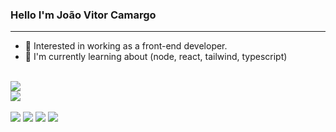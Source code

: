 ### Hello I'm João Vitor Camargo
<hr>

- 🔭 Interested in working as a front-end developer.
- 🌱 I'm currently learning about (node, react, tailwind, typescript)

<br>



<img src="https://github-profile-trophy.vercel.app/?username=calebesg&row=1&column=6&theme=dracula&margin-w=15&margin-h=15"/>

<!-- Tecnologis que domino -->

<br>
<a href="https://skillicons.dev">
  <img src="https://skillicons.dev/icons?i=linux,git,vscode,javascript,css,html,react,tailwind,sass,nodejs" />
</a>

<br>
<br>

<!-- <img src="./profile-3d-contrib/profile-night-rainbow.svg" /> -->

<!-- Endereços para contato -->

<div styles="background: red"> 
<a href="https://www.linkedin.com/in/jo%C3%A3o-vitor-camargo-8099b824a/" target="_blank"><img src="https://img.shields.io/badge/-LinkedIn-%230077B5?style=for-the-badge&logo=linkedin&logoColor=white" target="_blank"></a> 
  <a href="https://www.facebook.com/joaovitor.camargo.5" target="_blank"><img src="https://img.shields.io/badge/-Facebook-3B5998?style=for-the-badge&logo=facebook&logoColor=white" target="_blank"></a>
  <a href = "mailto:joaovscamargo1@gmail.com"><img src="https://img.shields.io/badge/-Gmail-db4a39?style=for-the-badge&logo=gmail&logoColor=white" target="_blank"></a>
  <a href = "https://funderburker1.github.io/"><img src="https://img.shields.io/badge/-Meu%20portf%C3%B3lio-green"  target="_blank"></a>
</div>



